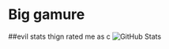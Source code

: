 # Big gamure
##evil stats thign rated me as c
![GitHub Stats](https://github-readme-stats.vercel.app/api?username=OLEPOSSU&theme=radical)
